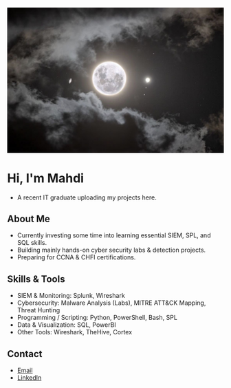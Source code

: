 <p align="center">
  <img src="https://raw.githubusercontent.com/LogsByMahdi/LogsByMahdi/main/moon.jpg" alt="Banner" />
</p>

# Hi, I'm Mahdi

- A recent IT graduate uploading my projects here.

## About Me  
- Currently investing some time into learning essential SIEM, SPL, and SQL skills.
- Building mainly hands-on cyber security labs & detection projects.
- Preparing for CCNA & CHFI certifications.  


## Skills & Tools  
- SIEM & Monitoring: Splunk, Wireshark  
- Cybersecurity: Malware Analysis (Labs), MITRE ATT&CK Mapping, Threat Hunting  
- Programming / Scripting: Python, PowerShell, Bash, SPL
- Data & Visualization: SQL, PowerBI  
- Other Tools: Wireshark, TheHive, Cortex  

## Contact 
- [Email](mailto:MMoh302@outlook.com)  
- [LinkedIn](https://www.linkedin.com/in/mahdi-mohamadi-1a5067303)  


